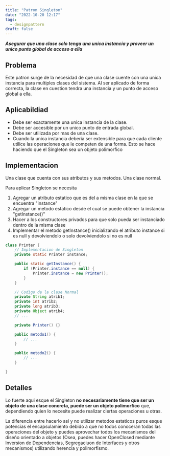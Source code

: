 ```yaml
---
title: "Patron Singleton"
date: "2022-10-20 12:17"
tags: 
  - designpattern
draft: false
---
```

***Asegurar que una clase solo tenga una unica instancia y proveer un unico punto global de acceso a ella***

## Problema
Este patron surge de la necesidad de que una clase cuente con una unica instancia para multiples clases del sistema. Al ser aplicado de forma correcta, la clase en cuestion tendra una instancia y un punto de acceso global a ella.

## Aplicabildiad
- Debe ser exactamente una unica instancia de la clase.
- Debe ser accesible por un unico punto de entrada global.
- Debe ser utilizada por mas de una clase.
- Cuando la unica instancia deberia ser extensible para que cada cliente utilice las operaciones que le competen de una forma. Esto se hace haciendo que el Singleton sea un objeto polimorfico

## Implementacion
Una clase que cuenta con sus atributos y sus metodos. Una clase normal.

Para aplicar Singleton se necesita
1. Agregar un atributo estatico que es del a misma clase en la que se encuentra "instance"
2. Agregar un metodo estatico desde el cual se puede obtener la instancia "getInstance()"
3. Hacer a los constructores privados para que solo pueda ser instanciado dentro de la misma clase
4. Implementar el metodo getInstance() inicializando el atributo instance si es null y devolviendolo o solo devolviendolo si no es null

```Java
class Printer {
	// Implementacion de Singleton
	private static Printer instance;

	public static getInstance() {
		if (Printer.instance == null) {
			Printer.instance = new Printer();
		}
	}

	// Codigo de la clase Normal
	private String atrib1;
	private int atrib2;
	private long atrib3;
	private Object atrib4;
	// ...

	private Printer() {}

	public metodo1() {
		// ...
	}

	public metodo2() {
		// ...
	}

}
```

## Detalles 
Lo fuerte aqui esque el Singleton **no necesariamente tiene que ser un objeto de una clase concreta, puede ser un objeto polimorfico** que, dependiendo quien lo necesite puede realizar ciertas operaciones u otras. 

La diferencia entre hacerlo asi y no utilizar metodos estaticos puros esque potencias el encapsulamiento debido a que no todos conoceran todas las operaciones del objeto y puedes aprovechar todos los mecanismos del diseño orientado a objetos (Osea, puedes hacer OpenClosed mediante Inversion de Dependencias, Segregaciuon de Interfaces y otros mecanismos) utilizando herencia y polimorfismo.